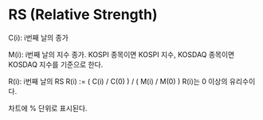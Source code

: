 # RS (Relative Strength)
C(i): i번째 날의 종가

M(i): i번째 날의 지수 종가.
KOSPI 종목이면 KOSPI 지수,
KOSDAQ 종목이면 KOSDAQ 지수를 기준으로 한다.

R(i): i번째 날의 RS
R(i) := ( C(i) / C(0) ) / ( M(i) / M(0) )
R(i)는 0 이상의 유리수이다.

차트에 % 단위로 표시된다.
